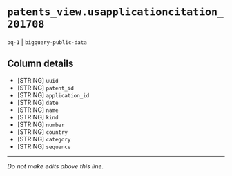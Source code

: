 # `patents_view.usapplicationcitation_201708`
`bq-1` | `bigquery-public-data`

## Column details
* [STRING]    `uuid`
* [STRING]    `patent_id`
* [STRING]    `application_id`
* [STRING]    `date`
* [STRING]    `name`
* [STRING]    `kind`
* [STRING]    `number`
* [STRING]    `country`
* [STRING]    `category`
* [STRING]    `sequence`

-------------------------------------------------------------------------------
*Do not make edits above this line.*
